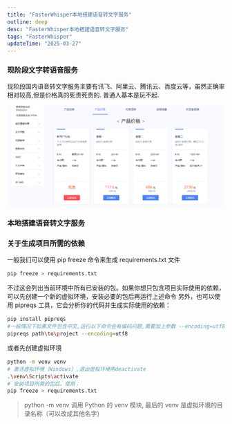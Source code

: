 ```yaml
---
title: "FasterWhisper本地搭建语音转文字服务"
outline: deep
desc: "FasterWhisper本地搭建语音转文字服务"
tags: "FasterWhisper"
updateTime: "2025-03-27"
---
```


### 现阶段文字转语音服务
现阶段国内语音转文字服务主要有讯飞、阿里云、腾讯云、百度云等，虽然正确率相对较高,但是价格真的死贵死贵的. 普通人基本是玩不起.

![讯飞收费情况](images/2025/03/27/讯飞收费情况20250327.png)

### 本地搭建语音转文字服务


### 关于生成项目所需的依赖
一般我们可以使用 pip freeze 命令来生成 requirements.txt 文件
```bash
pip freeze > requirements.txt
```
不过这会列出当前环境中所有已安装的包。如果你想只包含项目实际使用的依赖，可以先创建一个新的虚拟环境，安装必要的包后再运行上述命令
另外，也可以使用 pipreqs 工具，它会分析你的代码并生成实际使用的依赖：
```bash
pip install pipreqs
#一般情况下如果文件包含中文,运行以下命令会有编码问题,需要加上参数 --encoding=utf8
pipreqs path\to\project --encoding=utf8
```
或者先创建虚拟环境
```bash
python -m venv venv
# 激活虚拟环境（Windows）,退出虚拟环境用deactivate 
.\venv\Scripts\activate
# 安装项目所需的包后，使用：
pip freeze > requirements.txt
```
> python -m venv 调用 Python 的 venv 模块, 最后的 venv 是虚拟环境的目录名称（可以改成其他名字）


